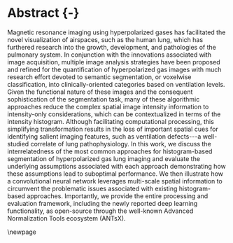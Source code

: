 
# Abstract {-}

Magnetic resonance imaging using hyperpolarized gases has facilitated the novel
visualization of airspaces, such as the human lung, which has furthered research
into the growth, development, and pathologies of the pulmonary system.  In
conjunction with the innovations associated with image acquisition, multiple
image analysis strategies have been proposed and refined for the quantification
of hyperpolarized gas images with much research effort devoted to semantic
segmentation, or voxelwise classification, into clinically-oriented categories
based on ventilation levels. Given the functional nature of these images and the
consequent sophistication of the segmentation task, many of these algorithmic
approaches reduce the complex spatial image intensity information to
intensity-only considerations, which can be contextualized in terms of the
intensity histogram. Although facilitating computational processing, this
simplifying transformation results in the loss of important spatial cues for
identifying salient imaging features, such as ventilation defects---a
well-studied correlate of lung pathophysiology.  In this work, we discuss the
interrelatedness of the most common approaches for histogram-based segmentation
of hyperpolarized gas lung imaging and evaluate the underlying assumptions
associated with each approach demonstrating how these assumptions lead to
suboptimal performance.  We then illustrate how a convolutional neural network
leverages multi-scale spatial information to circumvent the problematic issues
associated with existing histogram-based approaches.  Importantly, we provide
the entire processing and evaluation framework, including the newly reported
deep learning functionality, as open-source through the well-known Advanced
Normalization Tools ecosystem (ANTsX).

\newpage


